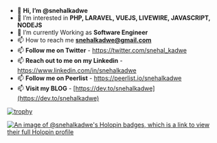 - 👋 **Hi, I’m @snehalkadwe**
- 👀 I’m interested in **PHP, LARAVEL, VUEJS, LIVEWIRE, JAVASCRIPT, NODEJS**
- 🌱 I’m currently Working as **Software Engineer**
- 📫 How to reach me **snehalkadwe@gmail.com**
- 📫 **Follow me on Twitter** - https://twitter.com/snehal_kadwe
- 📫 **Reach out to me on my Linkedin** - https://www.linkedin.com/in/snehalkadwe
- 📫 **Follow me on Peerlist** - https://peerlist.io/snehalkadwe
- 📫 **Visit my BLOG** - [https://dev.to/snehalkadwe](https://dev.to/snehalkadwe)

[![trophy](https://github-profile-trophy.vercel.app/?username=snehalkadwe&theme=nord)](https://github.com/ryo-ma/github-profile-trophy)

[![An image of @snehalkadwe's Holopin badges, which is a link to view their full Holopin profile](https://holopin.me/snehalkadwe)](https://holopin.io/@snehalkadwe)
